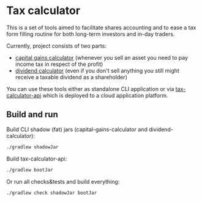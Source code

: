 # Tax calculator

This is a set of tools aimed to facilitate shares accounting and to ease a tax form filling routine 
for both long-term investors and in-day traders.  

Currently, project consists of two parts:
* [capital gains calculator](./capital-gains-calculator)  (whenever you sell an asset you need to pay income tax in respect of the profit)
* [dividend calculator](./dividend-calculator) (even if you don't sell anything you still might receive a taxable dividend as a shareholder)

You can use these tools either as standalone CLI application or via [tax-calculator-api](./tax-calculator-api) 
which is deployed to a cloud application platform.

## Build and run

Build CLI shadow (fat) jars (capital-gains-calculator and dividend-calculator):

```bash
./gradlew shadowJar
```

Build tax-calculator-api:
```bash
./gradlew bootJar
```

Or run all checks&tests and build everything:
```bash
./gradlew check shadowJar bootJar
```

